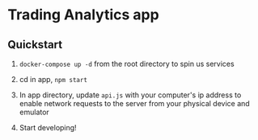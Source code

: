 # Trading Analytics app

## Quickstart

1. `docker-compose up -d` from the root directory to spin us services

2. cd in app, `npm start`

3. In app directory, update `api.js` with your computer's ip address to enable network requests to the server from your physical device and emulator

4. Start developing!
